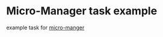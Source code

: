 # Micro-Manager task example

example task for [micro-manger](https://github.com/andimarek/micro-manager)